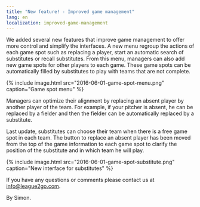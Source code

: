 ```yaml
---
title: "New feature! - Improved game management"
lang: en
localization: improved-game-management
---
```

We added several new features that improve game management to offer more control and simplify the interfaces. A new menu regroup the actions of each game spot such as replacing a player, start an automatic search of substitutes or recall substitutes. From this menu, managers can also add new game spots for other players to each game. These game spots can be automatically filled by substitutes to play with teams that are not complete.

{% include image.html src="2016-06-01-game-spot-menu.png" caption="Game spot menu" %}

Managers can optimize their alignment by replacing an absent player by another player of the team. For example, if your pitcher is absent, he can be replaced by a fielder and then the fielder can be automatically replaced by a substitute.

Last update, substitutes can choose their team when there is a free game spot in each team. The button to replace an absent player has been moved from the top of the game information to each game spot to clarify the position of the substitute and in which team he will play.

{% include image.html src="2016-06-01-game-spot-substitute.png" caption="New interface for substitutes" %}

If you have any questions or comments please contact us at [info@league2go.com](mailto:info@league2go.com).

By Simon.
